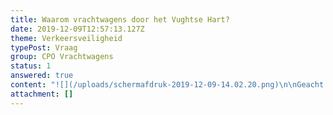 ```yaml
---
title: Waarom vrachtwagens door het Vughtse Hart?
date: 2019-12-09T12:57:13.127Z
theme: Verkeersveiligheid
typePost: Vraag
group: CPO Vrachtwagens
status: 1
answered: true
content: "![](/uploads/schermafdruk-2019-12-09-14.02.20.png)\n\nGeacht College van de gemeente Vught,\n\nDe gemeente is van mening dat het beleveren van de grootste winkels in het nieuwe  Centrumplan Oost, zal moeten plaatsvinden in het hofje achter de huidige Zeeman winkel. Hiervoor moeten de vrachtwagens, tot 18 meter lang, door de Raadhuisstraat, over de Heuvel het hofje in. Uitrijden zal dan gaan opnieuw over de Heuvel vervolgens via Ploegstraat, linksaf door de Vliertstraat naar de Secr. Van Rooijstraat.\n\nMeer en meer streven lokale overheden er naar om vrachtverkeer te weren uit dorps- en stadskernen. Voorwaarde om dit bereiken is de verkeersveiligheid inclusief bevoorradingsroutes bij de planontwikkeling op de eerste plaats te stellen. Dit kan door voorafgaand aan de planontwikkeling eisen op het gebied van verkeersveiligheid op te leggen aan de projectontwikkelaar. Deze eisen dienen zoveel mogelijk aan te sluiten op de te verwachten verkeersstromen.\n\nDe gemeente Vught laat een winkelcentrum ontwikkelen waar de vrachtwagens tot in het centrum moeten rijden om te kunnen lossen. Daarbij zal gebruik worden gemaakt van straten met winkels en terrassen, waar bezoekers, voetgangers en fietsers zich veilig wanen. Zeker in een gemeente als Vught met vele kwetsbare inwoners zoals ouderen en slechtzienden, lijkt dit risicovol. Kortom verkeersveiligheid en de te nemen maatregelen worden pas in beschouwing genomen nadat het plan is uitontwikkeld.\n\nOp dit moment vinden er wekelijks verkeersincidenten plaats in de Raadhuisstraat, Ploegstraat en Vliertstraat, de beoogde aan- en uitrij-routes voor het vrachtverkeer. Vrachtwagens rijden zich klem in de bocht bij de Heuvel, bijna-ongelukken zijn dagelijkse kost, in het bijzonder met fietsers en winkelend publiek, verkeersinfarcten in de Vliertstraat, vrachtwagens die uit nood vanaf de Secr. Van Rooijstraat proberen achterwaarts de Vliertstraat in te rijden om zo de Jumbo te bereiken. De verkeerssituatie in het centrum is dus nu al onveilig.\n\nIn de periode van 2016 tot vandaag zijn diverse besluiten van de gemeente zichtbaar geworden die alle erop wijzen dat de beleveringslocatie en route al jaren vast staat en dat gesprekken met belanghebbenden nutteloos waren. Hierbij een kort overzicht van de belangrijkste gebeurtenissen:\n\n**Omwonenden uiten vroegtijdig hun zorgen**\n\nIn november 2016 is de burgemeester al geïnformeerd over zorgen die omwonenden aan de Raadhuisstraat hebben over het plan om een groot deel van de belevering van de nieuwe en vergrote Albert Heijn, Hema en Zeeman door de Raadhuisstraat en over de Heuvel te laten plaatsvinden. Grootste zorg was dat vrachtwagens achteruitrijdend het bevoorradingshofje in moesten rijden om de winkels te kunnen bevoorraden. Dwars door een gebied waar zich voetgangers, fietsers en auto’s bevonden.\n\nOp verzoek van omwonenden heeft Veilig Verkeer Nederland (VVN) en later op verzoek van de projectontwikkelaar het gerenommeerde bureau Goudappel Coffeng onderzoek gedaan naar deze oplossing. Zowel VVN als Goudappel Coffeng kwamen tot de conclusie dat de situatie met achteruitrijdende vrachtwagens in het beoogde gebied niet veilig te maken viel. Ondanks het feit dat de gemeente vol hield/houdt dat het gebied wel veilig te maken was heeft de eigenaar van het winkelcentrum zijn conclusie getrokken en het plan teruggetrokken.\n\nIn de aanloop van het in het voorjaar 2019 gepresenteerde nieuwe plan hebben omwonenden er bij de burgemeester op aangedrongen om de verkeerssituatie tijdig bij de planontwikkeling te betrekken. De burgemeester meldde dat verschillende opties nog zouden worden onderzocht en vergeleken. Uit notulen van een Stuurgroep CPO bijeenkomst (verkregen na een WOB procedure via de rechter) is inmiddels duidelijk geworden dat de door de projectontwikkelaar aangedragen meest veilige oplossing voor de bevoorrading in die vergadering door de burgemeester is afgewezen. Reden zou zijn dat het college geen vrachtverkeer op het nieuwe parkeerterrein (Ploegveld/Baron van Hovellplein) wil hebben.\n\nInmiddels wordt het steeds duidelijker dat het hofje achter de huidige Zeeman winkel de centrale afleverplaats wordt, geschikt voor het afhandelen van grote vrachtwagens, zelfs twee tegelijk met nog een wachtplaats voor een derde. \n\nOok wordt duidelijk dat de gemeente er inmiddels vanuit gaat dat men accepteert dat er toch vrachtwagens zullen komen op het parkeerterrein Ploegveld/ Baron van Hovellplein.\n\n**Ontwerp- en uitvoeringsovereenkomst met projectontwikkelaar**\n\nDe gemeente had voor het vorige ontwerp, waarbij de vrachtwagens achterwaarts over de Heuvel het hofje in zouden rijden, een Raam- en Realisatieovereenkomst gesloten met de projectontwikkelaar (28 augustus 2017). In deze overeenkomst wordt o.a. geregeld wat de projectontwikkelaar zal gaan realiseren, de planning, wat de gemeente moet voorbereiden en inrichten en wat de projectontwikkelaar betaalt voor de grond, evenals infrastructurele werken zoals aanpassing parkeerterrein Ploegveld, bochten etc.\n\nIn deze overeenkomst is vastgelegd dat het ontwerp moest uitgaan van belevering in het hofje. Navraag bij de projectontwikkelaar leverde op dat deze eis door de gemeente is afgedwongen. Dat betekent dat de gemeente heeft bepaald dat vrachtverkeer tot in het centrum zou moeten rijden om te lossen.\n\nNa het terugtrekken van het vorige ontwerp is deze Raam- en Realisatieovereenkomst komen te vervallen. Navraag bij de gemeente leverde op dat voor het nieuwe CPO plan een nieuwe overeenkomst nog niet is gesloten (informatie medio november).\n\n**Onderzoeksvraag verkeersveiligheid**\n\nDe status van het al 2 jaar geleden door de gemeente toegezegde verkeersveiligheidsonderzoek is niet duidelijk. Of het onderzoek al is gestart en of er  duidelijkheid bestaat over aantallen vrachtwagens en veiligheid is niet bekend. Op de meermaals opgevraagde analyse van de aantallen, grootte en levertijdstippen van de vrachtwagen wordt niet gereageerd. Recentelijk hebben er metingen plaatsgevonden van het verkeer op de Raadhuisstraat, maar niet duidelijk is waarvoor deze metingen dienen. Als deze meting een goed zicht moet opleveren van de te verwachten verkeersstromen dan is al duidelijk dat deze resultaten onvolledig zullen zijn, immers de verkeersbewegingen op het Ploegveld en die bij de Jumbo in de Vliertstraat zijn niet meegenomen.\n\nWel heeft de gemeente het beloofde verkeersveiligheidsonderzoek ingeleid, waarbij alleen de bewoners van het appartementencomplex Vughtse Hart  mochten participeren bij het vaststellen van de onderzoeksvraag. \n\nHet commentaar van omwonenden was duidelijk:\n\n\\-\t“de gemeente stelt een onderzoeksopzet voor die elk door de gemeente gewenste resultaat gaat opleveren;\n\n\\-\tmetingen die de basis van het onderzoek moeten bieden zijn aantoonbaar onvolledig;\n\n\\-\thet gebied dat onderzocht zal gaan worden is beperkt tot de Raadhuisstraat en het bevoorradingshofje. Daardoor te beperkt aangezien ook de vrachtwagens voor de Jumbo en andere winkels  gebruik gaan maken van de aan- en uitrijroutes.”\n\nDe gemeente heeft na 10 weken (inclusief een herinnering) na het indienen van het commentaar van de omwonenden op de onderzoeksvraag, nog geen antwoord gegeven, terwijl de voorbereidingen op volle toeren draaien.\n\n**Gemeente is gestart met de voorbereidingen op eigen kosten**\n\nZonder dat er een getekende nieuwe Raam- en Realisatieovereenkomst bestaat tussen de projectontwikkelaar en de gemeente, zonder dat er een ontwerp voor het gehele winkelcentrum beschikbaar is, zonder de resultaten uit het verkeersveiligheidsonderzoek en zonder dat er zelfs een omgevingsvergunningsaanvraag loopt, investeert de gemeente uit eigen middelen in het verleggen van kabels en buizen, verplaatsen van de bushalte en de herinrichting van het Ploegveld en Dr. Hillenstraat.\n\n**VughtParticipeert stelt u daarbij de volgende vragen:**\n\n1. Wanneer heeft de gemeente voor het eerst besloten de belevering in het hofje te laten plaatsvinden, welke onderzoeksrapporten zijn daarvoor gemaakt en welke opties zijn daarbij onderzocht, welke criteria zijn bij de vergelijking gehanteerd en op basis van welke essentiële overwegingen en door wie is hiervoor besloten? \n2. Waarom heeft gemeente meermaals bevestigd dat alle opties voor beleveringslocatie en route open stonden en onderzocht waren/zullen worden terwijl er al op 28 augustus 2017 een Raam- en Realisatie-overeenkomst met de projectontwikkelaar was aangegaan waarin de belevering in het hofje contractueel was vastgelegd?\n3. Waarom verplicht de gemeente de projectontwikkelaar een ontwerp en uitvoeringsplan van het Centrumplan Oost te maken, waarbij de vrachtauto’s tot in het hart van het centrum moeten komen om te bevoorraden? Wat zijn de precieze argumenten om voor belevering via het Hofje te kiezen?\n4. Waarom stimuleert de gemeente de route Raadhuisstraat-Heuvel-Ploegstraat-Vliertstraat:\n\n\\    a.\tals zij kan verwachten dat deze route ook zal worden genomen door alle vrachtwagens die als doel de Jumbo-ingang aan de Vliertstraat hebben, waardoor de regelmatige opstoppingen daar zullen leiden tot een verkeersinfarct, dat niet alleen vrachtwagens maar ook bezoekers van de winkels in de file zet?\n\n\\    b.\tde veiligheid van winkelend publiek in Raadhuisstraat, Heuvel, Ploegstraat en Vliertstraat in de waagschaal stelt en daarmee de aantrekkelijkheid van het winkelcentrum voor ondernemers en  bezoekers afneemt?\n\n\\    c.\tdoor meer vrachtwagens meer onnodige geluidsoverlast en luchtverontreiniging wordt gecreëerd?\n\n\\    d.\tde zekerheid voor een tijdige aankomst en vertrek van vrachtauto’s afneemt waardoor de, vaak strakke, planning van het beleveringsnetwerk in gevaar komt en de commerciële aantrekkelijkheid van het winkelcentrum afneemt?\n\n\\    e.\tterwijl de gemeente Dura Vermeer toegestaan heeft bij het ontwerp en de bouw van het Centrumplan West uit te gaan van een rustige straat waarvoor met verminderde geluidsisolatie kon worden volstaan?\n\nWij verzoeken de gemeente stelling te nemen tegen alle punten a t/m e.\n\n5. Waarom heeft de burgemeester een voorstel van de projectontwikkelaar voor een alternatieve bevoorradingsroute via het parkeerterrein Ploegveld (“nieuwe, korte route”), zoals reeds in november 2016 voorgesteld door omwonenden, gefrustreerd (Gespreksnotitie Stuurgroep Centrumplan Oost d.d. 13 juli 2018)?\n6. Waarom laat de gemeente pas nu een verkeersveiligheidsonderzoek doen terwijl het eerste ontwerp op basis van verkeersveiligheid van tafel moest? Is het niet logischer eerst de verkeersveiligheid en routering van de bevoorrading te onderzoeken en deze resultaten als uitgangspunten voor de ontwerp te gebruiken?\n7. Waarom is pas op 5 september 2019 een concept onderzoeksvraag voor het verkeersveiligheidsonderzoek voor commentaar uitgegaan aan omwonenden, terwijl op dat moment de ombouw van het Ploegveld al in gang was gezet en de onderzoeksresultaten daarmee onbruikbaar zouden worden?\n8. Waarom is er nog geen antwoord gegeven op de commentaren van omwonenden op de conceptonderzoeksvraag verkeersveiligheid? \n9. Waarom worden hier niet de gebruikelijke antwoordtijden gerespecteerd en moest de gemeente op 12 november opnieuw gevraagd worden om een reactie op de ingediende commentaren, terwijl de door de burgemeester aangegeven interne richtlijn is dat brieven binnen 3 dagen worden beantwoord?\n\n**Tenslotte**\n\nDe Vereniging VughtParticipeert zou graag op korte termijn haar leden over uw antwoorden willen informeren. Wij nemen aan dat ook u de noodzaak ziet de inwoners van Vught zo snel mogelijk te informeren. Om die reden zouden wij het op prijs stellen uw antwoorden binnen 3 weken te mogen ontvangen.\n\nPS als onderdeel van ons doel om transparantie te bieden, hebben wij deze brief ook op onze website [www.vughtparticipeert.nl](www.vughtparticipeert.nl) geplaatst. Uw antwoorden zullen daar ook worden gepubliceerd."
attachment: []
---
```


